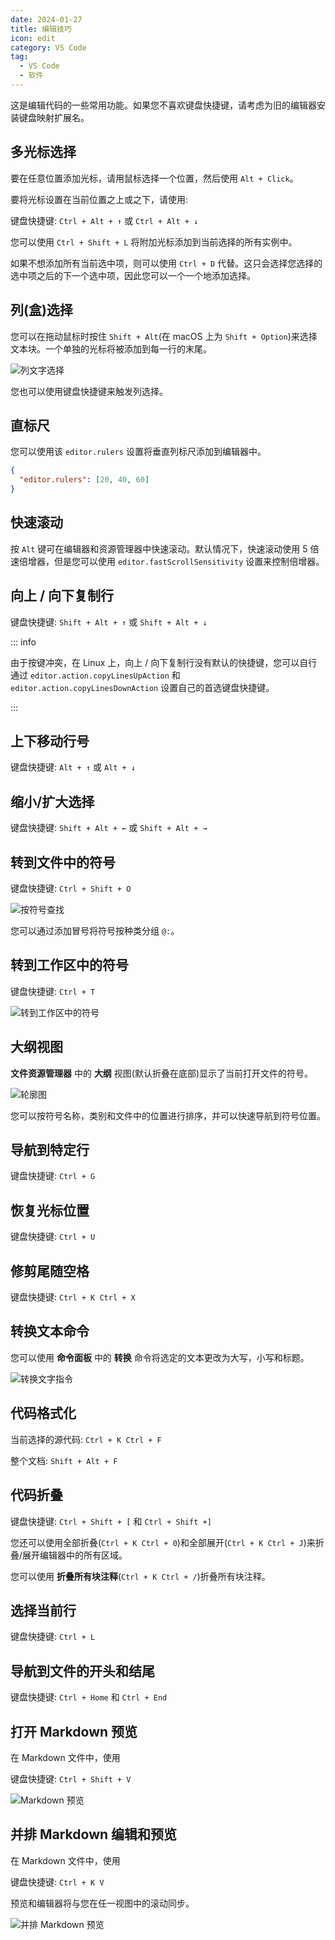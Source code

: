 ```yaml
---
date: 2024-01-27
title: 编辑技巧
icon: edit
category: VS Code
tag:
  - VS Code
  - 软件
---
```


这是编辑代码的一些常用功能。如果您不喜欢键盘快捷键，请考虑为旧的编辑器安装键盘映射扩展名。

## 多光标选择

要在任意位置添加光标，请用鼠标选择一个位置，然后使用 `Alt + Click`。

要将光标设置在当前位置之上或之下，请使用:

键盘快捷键: `Ctrl + Alt + ↑` 或 `Ctrl + Alt + ↓`

您可以使用 `Ctrl + Shift + L` 将附加光标添加到当前选择的所有实例中。

如果不想添加所有当前选中项，则可以使用 `Ctrl + D` 代替。这只会选择您选择的选中项之后的下一个选中项，因此您可以一个一个地添加选择。

## 列(盒)选择

您可以在拖动鼠标时按住 `Shift + Alt`(在 macOS 上为 `Shift + Option`)来选择文本块。一个单独的光标将被添加到每一行的末尾。

![列文字选择](./assets/column-select.gif)

您也可以使用键盘快捷键来触发列选择。

## 直标尺

您可以使用该 `editor.rulers` 设置将垂直列标尺添加到编辑器中。

```json
{
  "editor.rulers": [20, 40, 60]
}
```

## 快速滚动

按 `Alt` 键可在编辑器和资源管理器中快速滚动。默认情况下，快速滚动使用 5 倍速倍增器，但是您可以使用 `editor.fastScrollSensitivity` 设置来控制倍增器。

## 向上 / 向下复制行

键盘快捷键: `Shift + Alt + ↑` 或 `Shift + Alt + ↓`

::: info

由于按键冲突，在 Linux 上，向上 / 向下复制行没有默认的快捷键，您可以自行通过 `editor.action.copyLinesUpAction` 和 `editor.action.copyLinesDownAction` 设置自己的首选键盘快捷键。

:::

## 上下移动行号

键盘快捷键: `Alt + ↑` 或 `Alt + ↓`

## 缩小/扩大选择

键盘快捷键: `Shift + Alt + ←` 或 `Shift + Alt + →`

## 转到文件中的符号

键盘快捷键: `Ctrl + Shift + O`

![按符号查找](./assets/goto-file-symbol.png)

您可以通过添加冒号将符号按种类分组 `@:`。

## 转到工作区中的符号

键盘快捷键: `Ctrl + T`

![转到工作区中的符号](./assets/goto-workspace-symbol.png)

## 大纲视图

**文件资源管理器** 中的 **大纲** 视图(默认折叠在底部)显示了当前打开文件的符号。

![轮廓图](./assets/outlilne-view.png)

您可以按符号名称，类别和文件中的位置进行排序，并可以快速导航到符号位置。

## 导航到特定行

键盘快捷键: `Ctrl + G`

## 恢复光标位置

键盘快捷键: `Ctrl + U`

## 修剪尾随空格

键盘快捷键: `Ctrl + K Ctrl + X`

## 转换文本命令

您可以使用 **命令面板** 中的 **转换** 命令将选定的文本更改为大写，小写和标题。

![转换文字指令](./assets/transform.png)

## 代码格式化

当前选择的源代码: `Ctrl + K Ctrl + F`

整个文档: `Shift + Alt + F`

## 代码折叠

键盘快捷键: `Ctrl + Shift + [` 和 `Ctrl + Shift +]`

您还可以使用全部折叠(`Ctrl + K Ctrl + 0`)和全部展开(`Ctrl + K Ctrl + J`)来折叠/展开编辑器中的所有区域。

您可以使用 **折叠所有块注释**(`Ctrl + K Ctrl + /`)折叠所有块注释。

## 选择当前行

键盘快捷键: `Ctrl + L`

## 导航到文件的开头和结尾

键盘快捷键: `Ctrl + Home` 和 `Ctrl + End`

## 打开 Markdown 预览

在 Markdown 文件中，使用

键盘快捷键: `Ctrl + Shift + V`

![Markdown 预览](./assets/markdown-preview.png)

## 并排 Markdown 编辑和预览

在 Markdown 文件中，使用

键盘快捷键: `Ctrl + K V`

预览和编辑器将与您在任一视图中的滚动同步。

![并排 Markdown 预览](./assets/markdown-side-preview.png)
